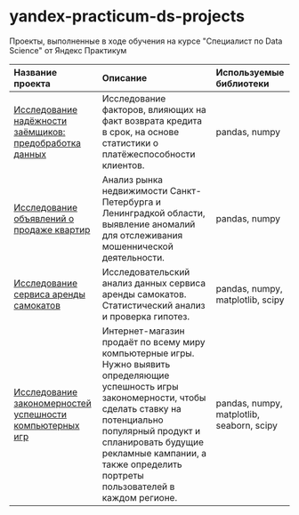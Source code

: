 # yandex-practicum-ds-projects
Проекты, выполненные в ходе обучения на курсе "Специалист по Data Science" от Яндекс Практикум

| Название проекта                                            | Описание                                                                                                                                                                                                                                                                                                                                                                             | Используемые библиотеки           |
| :---------------------- | :---------------------- | :---------------------- |
| [Исследование надёжности заёмщиков: предобработка данных](data_preprocessing.ipynb)      | Исследование факторов, влияющих на факт возврата кредита в срок, на основе статистики о платёжеспособности клиентов. | pandas, numpy |
| [Исследование объявлений о продаже квартир](exploratory_data_analysis.ipynb)      | Анализ рынка недвижимости Санкт-Петербурга и Ленинградкой области, выявление аномалий для отслеживания мошеннической деятельности. | pandas, numpy |
| [Исследование сервиса аренды самокатов](statistical_data_analysis.ipynb)      | Исследовательский анализ данных сервиса аренды самокатов. Статистический анализ и проверка гипотез. | pandas, numpy, matplotlib, scipy |
| [Исследование закономерностей успешности компьютерных игр](project_game_store.ipynb)      | Интернет-магазин продаёт по всему миру компьютерные игры. Нужно выявить определяющие успешность игры закономерности, чтобы сделать ставку на потенциально популярный продукт и спланировать будущие рекламные кампании, а также определить портреты пользователей в каждом регионе. | pandas, numpy, matplotlib, seaborn, scipy |
